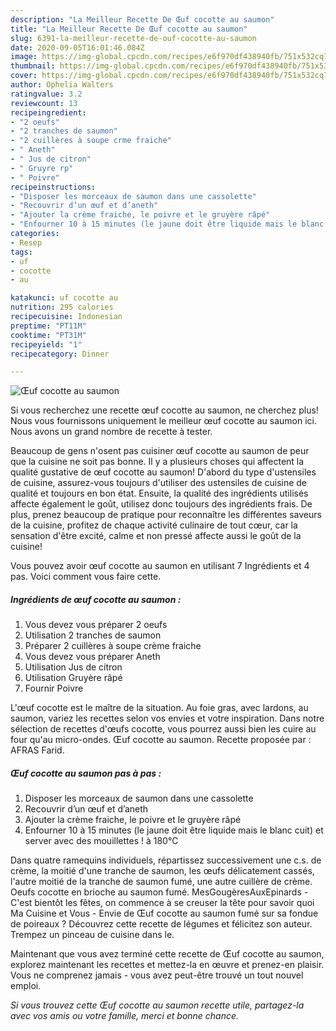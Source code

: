 ```yaml
---
description: "La Meilleur Recette De Œuf cocotte au saumon"
title: "La Meilleur Recette De Œuf cocotte au saumon"
slug: 6391-la-meilleur-recette-de-ouf-cocotte-au-saumon
date: 2020-09-05T16:01:46.084Z
image: https://img-global.cpcdn.com/recipes/e6f970df438940fb/751x532cq70/oeuf-cocotte-au-saumon-photo-principale-de-la-recette.jpg
thumbnail: https://img-global.cpcdn.com/recipes/e6f970df438940fb/751x532cq70/oeuf-cocotte-au-saumon-photo-principale-de-la-recette.jpg
cover: https://img-global.cpcdn.com/recipes/e6f970df438940fb/751x532cq70/oeuf-cocotte-au-saumon-photo-principale-de-la-recette.jpg
author: Ophelia Walters
ratingvalue: 3.2
reviewcount: 13
recipeingredient:
- "2 oeufs"
- "2 tranches de saumon"
- "2 cuillères à soupe crme fraiche"
- " Aneth"
- " Jus de citron"
- " Gruyre rp"
- " Poivre"
recipeinstructions:
- "Disposer les morceaux de saumon dans une cassolette"
- "Recouvrir d’un œuf et d’aneth"
- "Ajouter la crème fraiche, le poivre et le gruyère râpé"
- "Enfourner 10 à 15 minutes (le jaune doit être liquide mais le blanc cuit) et server avec des mouillettes ! à 180°C"
categories:
- Resep
tags:
- uf
- cocotte
- au

katakunci: uf cocotte au 
nutrition: 295 calories
recipecuisine: Indonesian
preptime: "PT11M"
cooktime: "PT31M"
recipeyield: "1"
recipecategory: Dinner

---
```



![Œuf cocotte au saumon](https://img-global.cpcdn.com/recipes/e6f970df438940fb/751x532cq70/oeuf-cocotte-au-saumon-photo-principale-de-la-recette.jpg)

Si vous recherchez une recette œuf cocotte au saumon, ne cherchez plus! Nous vous fournissons uniquement le meilleur œuf cocotte au saumon ici. Nous avons un grand nombre de recette à tester.

Beaucoup de gens n'osent pas cuisiner œuf cocotte au saumon de peur que la cuisine ne soit pas bonne. Il y a plusieurs choses qui affectent la qualité gustative de œuf cocotte au saumon! D'abord du type d'ustensiles de cuisine, assurez-vous toujours d'utiliser des ustensiles de cuisine de qualité et toujours en bon état. Ensuite, la qualité des ingrédients utilisés affecte également le goût, utilisez donc toujours des ingrédients frais. De plus, prenez beaucoup de pratique pour reconnaître les différentes saveurs de la cuisine, profitez de chaque activité culinaire de tout cœur, car la sensation d'être excité, calme et non pressé affecte aussi le goût de la cuisine!

<!--inarticleads1-->

Vous pouvez avoir œuf cocotte au saumon en utilisant 7 Ingrédients et 4 pas. Voici comment vous faire cette.

##### Ingrédients de œuf cocotte au saumon :

1. Vous devez vous préparer 2 oeufs
1. Utilisation 2 tranches de saumon
1. Préparer 2 cuillères à soupe crème fraiche
1. Vous devez vous préparer  Aneth
1. Utilisation  Jus de citron
1. Utilisation  Gruyère râpé
1. Fournir  Poivre


L&#39;œuf cocotte est le maître de la situation. Au foie gras, avec lardons, au saumon, variez les recettes selon vos envies et votre inspiration. Dans notre sélection de recettes d&#39;œufs cocotte, vous pourrez aussi bien les cuire au four qu&#39;au micro-ondes. Œuf cocotte au saumon. Recette proposée par : AFRAS Farid. 

<!--inarticleads2-->

##### Œuf cocotte au saumon pas à pas :

1. Disposer les morceaux de saumon dans une cassolette
1. Recouvrir d’un œuf et d’aneth
1. Ajouter la crème fraiche, le poivre et le gruyère râpé
1. Enfourner 10 à 15 minutes (le jaune doit être liquide mais le blanc cuit) et server avec des mouillettes ! à 180°C


Dans quatre ramequins individuels, répartissez successivement une c.s. de crème, la moitié d&#39;une tranche de saumon, les œufs délicatement cassés, l&#39;autre moitié de la tranche de saumon fumé, une autre cuillère de crème. Oeufs cocotte en brioche au saumon fumé. MesGougèresAuxEpinards - C&#39;est bientôt les fêtes, on commence à se creuser la tête pour savoir quoi Ma Cuisine et Vous - Envie de Œuf cocotte au saumon fumé sur sa fondue de poireaux ? Découvrez cette recette de légumes et félicitez son auteur. Trempez un pinceau de cuisine dans le. 

<!--inarticleads1-->

<p>
Maintenant que vous avez terminé cette recette de Œuf cocotte au saumon, explorez maintenant les recettes et mettez-la en œuvre et prenez-en plaisir. Vous ne comprenez jamais - vous avez peut-être trouvé un tout nouvel emploi.
</p>

<p>
<i>Si vous trouvez cette Œuf cocotte au saumon recette utile, partagez-la avec vos amis ou votre famille, merci et bonne chance.</i>
</p>
